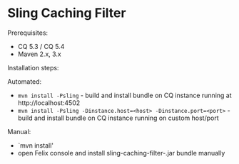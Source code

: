 # Sling Caching Filter

Prerequisites:

* CQ 5.3 / CQ 5.4
* Maven 2.x, 3.x

Installation steps:

Automated:
* `mvn install -Psling` - build and install bundle on CQ instance running at http://localhost:4502
* `mvn install -Psling -Dinstance.host=<host> -Dinstance.port=<port>` - build and install bundle on CQ instance running on custom host/port

Manual:
* `mvn install'
* open Felix console and install sling-caching-filter-<version>.jar bundle manually